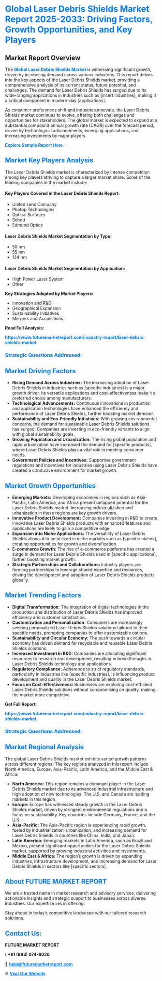 <h1 style="color: #007BFF;">Global Laser Debris Shields Market Report 2025-2033: Driving Factors, Growth Opportunities, and Key Players</h1>

<section id="overview">
<h2>Market Report Overview</h2>
<p>The <a href="https://www.futuremarketreport.com/industry-report/laser-debris-shields-market" style="color: #007BFF; text-decoration: none;"><strong>Global Laser Debris Shields Market</strong></a> is witnessing significant growth, driven by increasing demand across various industries. This report delves into the key aspects of the Laser Debris Shields market, providing a comprehensive analysis of its current status, future potential, and challenges. The demand for Laser Debris Shields has surged due to its wide-ranging applications in industries such as [insert industries], making it a critical component in modern-day [applications].</p>
<p>As consumer preferences shift and industries innovate, the Laser Debris Shields market continues to evolve, offering both challenges and opportunities for stakeholders. The global market is expected to expand at a substantial compound annual growth rate (CAGR) over the forecast period, driven by technological advancements, emerging applications, and increasing investments by major players.</p>
</section>

<section id="overview">
<p><a href="https://www.futuremarketreport.com/request-sample/reportId=115653" style="color: #007BFF; text-decoration: none;"><strong>Explore Sample Report Here</strong></a></p>
</section>

<section id="key-players">
<h2 style="color: #007BFF;">Market Key Players Analysis</h2>
<p>The Laser Debris Shields market is characterized by intense competition among key players striving to capture a larger market share. Some of the leading companies in the market include:</p>
<h4>Key Players Covered in the Laser Debris Shields Report:</h4>
<ul><li>United Lens Company</li><li>Photop Technologies</li><li>Optical Surfaces</li><li>Schott</li><li>Edmund Optics</li></ul>
<h4>Laser Debris Shields Market Segmentation by Type:</h4>
<ul><li>50 nm</li><li>55 nm</li><li>134 nm</li></ul>

<h4>Laser Debris Shields Market Segmentation by Application:</h4>
<ul><li>High Power Laser System</li><li>Other</li></ul>
<p><strong>Key Strategies Adopted by Market Players:</strong></p>
<ul>
<li>Innovation and R&D</li>
<li>Geographical Expansion</li>
<li>Sustainability Initiatives</li>
<li>Mergers and Acquisitions</li>
</ul>
</section>

<section>
<p><strong>Read Full Analysis: </strong></p><a href="https://www.futuremarketreport.com/industry-report/laser-debris-shields-market" style="color: #007BFF; text-decoration: none;"><strong>https://www.futuremarketreport.com/industry-report/laser-debris-shields-market</strong></a>
<h3 style="color: #007BFF;">Strategic Questions Addressed:</h3>
</section>

<section id="driving-factors">
<h2 style="color: #007BFF;">Market Driving Factors</h2>
<ul>
<li><strong>Rising Demand Across Industries:</strong> The increasing adoption of Laser Debris Shields in industries such as [specific industries] is a major growth driver. Its versatile applications and cost-effectiveness make it a preferred choice among manufacturers.</li>
<li><strong>Technological Advancements:</strong> Continuous innovations in production and application technologies have enhanced the efficiency and performance of Laser Debris Shields, further boosting market demand.</li>
<li><strong>Sustainability and Eco-Friendly Initiatives:</strong> With growing environmental concerns, the demand for sustainable Laser Debris Shields solutions has surged. Companies are investing in eco-friendly variants to align with global sustainability goals.</li>
<li><strong>Growing Population and Urbanization:</strong> The rising global population and rapid urbanization have increased the demand for [specific products], where Laser Debris Shields plays a vital role in meeting consumer needs.</li>
<li><strong>Government Policies and Incentives:</strong> Supportive government regulations and incentives for industries using Laser Debris Shields have created a conducive environment for market growth.</li>
</ul>
</section>

<section id="growth-opportunities">
<h2 style="color: #007BFF;">Market Growth Opportunities</h2>
<ul>
<li><strong>Emerging Markets:</strong> Developing economies in regions such as Asia-Pacific, Latin America, and Africa present untapped potential for the Laser Debris Shields market. Increasing industrialization and urbanization in these regions are key growth drivers.</li>
<li><strong>Innovative Product Development:</strong> Companies investing in R&D to create innovative Laser Debris Shields products with enhanced features and applications are likely to gain a competitive edge.</li>
<li><strong>Expansion into Niche Applications:</strong> The versatility of Laser Debris Shields allows it to be utilized in niche markets such as [specific niches], creating opportunities for growth and diversification.</li>
<li><strong>E-commerce Growth:</strong> The rise of e-commerce platforms has created a surge in demand for Laser Debris Shields used in [specific applications], further boosting market growth.</li>
<li><strong>Strategic Partnerships and Collaborations:</strong> Industry players are forming partnerships to leverage shared expertise and resources, driving the development and adoption of Laser Debris Shields products globally.</li>
</ul>
</section>

<section id="trending-factors">
<h2 style="color: #007BFF;">Market Trending Factors</h2>
<ul>
<li><strong>Digital Transformation:</strong> The integration of digital technologies in the production and distribution of Laser Debris Shields has improved efficiency and customer satisfaction.</li>
<li><strong>Customization and Personalization:</strong> Consumers are increasingly seeking personalized Laser Debris Shields solutions tailored to their specific needs, prompting companies to offer customizable options.</li>
<li><strong>Sustainability and Circular Economy:</strong> The push towards a circular economy has driven demand for recyclable and reusable Laser Debris Shields solutions.</li>
<li><strong>Increased Investment in R&D:</strong> Companies are allocating significant resources to research and development, resulting in breakthroughs in Laser Debris Shields technology and applications.</li>
<li><strong>Regulatory Compliance:</strong> Adherence to strict regulatory standards, particularly in industries like [specific industries], is influencing product development and quality in the Laser Debris Shields market.</li>
<li><strong>Focus on Cost-Effectiveness:</strong> Businesses are exploring cost-efficient Laser Debris Shields solutions without compromising on quality, making the market more competitive.</li>
</ul>
</section>

<section>
<p><strong>Get Full Report: </strong></p><a href="https://www.futuremarketreport.com/industry-report/laser-debris-shields-market" style="color: #007BFF; text-decoration: none;"><strong>https://www.futuremarketreport.com/industry-report/laser-debris-shields-market</strong></a>
<h3 style="color: #007BFF;">Strategic Questions Addressed:</h3>
</section>


<section id="regional-analysis">
<h2 style="color: #007BFF;">Market Regional Analysis</h2>
<p>The global Laser Debris Shields market exhibits varied growth patterns across different regions. The key regions analyzed in this report include North America, Europe, Asia-Pacific, Latin America, and the Middle East & Africa:</p>
<ul>
<li><strong>North America:</strong> This region remains a dominant player in the Laser Debris Shields market due to its advanced industrial infrastructure and high adoption of new technologies. The U.S. and Canada are leading markets in this region.</li>
<li><strong>Europe:</strong> Europe has witnessed steady growth in the Laser Debris Shields market, driven by stringent environmental regulations and a focus on sustainability. Key countries include Germany, France, and the U.K.</li>
<li><strong>Asia-Pacific:</strong> The Asia-Pacific region is experiencing rapid growth, fueled by industrialization, urbanization, and increasing demand for Laser Debris Shields in countries like China, India, and Japan.</li>
<li><strong>Latin America:</strong> Emerging markets in Latin America, such as Brazil and Mexico, present significant opportunities for the Laser Debris Shields market, supported by growing industrial activities and investments.</li>
<li><strong>Middle East & Africa:</strong> The region’s growth is driven by expanding industries, infrastructure development, and increasing demand for Laser Debris Shields in sectors like [specific sectors].</li>
</ul>
</section>

<footer>
<h2 style="color: #007BFF;">About FUTURE MARKET REPORT</h2>
<p>We are a trusted name in market research and advisory services, delivering actionable insights and strategic support to businesses across diverse industries. Our expertise lies in offering:</p>

<p>Stay ahead in today’s competitive landscape with our tailored research solutions.</p>

<h2 style="color: #007BFF;">Contact Us:</h2>
<p><strong>FUTURE MARKET REPORT</strong></p>
<p>📞 <strong>+91 (883) 074-8030</strong></p>
<p>📧 <strong><a href="mailto:help@futuremarketreport.com" style="color: #007BFF;">help@futuremarketreport.com</a></strong></p>
<p>🌐 <strong><a href="https://www.futuremarketreport.com/" style="color: #007BFF;">Visit Our Website</a></strong></p>
</footer>